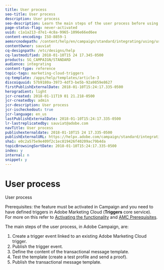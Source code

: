 ```yaml
---
title: User process
seo-title: User process
description: User process
seo-description: Learn the main steps of the user process before using the Adobe Marketing Cloud Triggers integration.
page-status-flag: never-activated
uuid: c1a1a213-d7e1-4c8a-9965-1096e66ed6ee
content-encoding: ISO-8859-1
aemsrcnodepath: /content/help/en/campaign/standard/integrating/using/user-process
contentOwner: sauviat
cq-designpath: /etc/designs/help
cq-lastmodified: 2018-01-10T15 24 17.345-0500
products: SG_CAMPAIGN/STANDARD
audience: integrating
content-type: reference
topic-tags: marketing-cloud-triggers
cq-template: /apps/help/templates/article-3
discoiquuid: 57b9180a-3973-4df3-be5b-92a9859e8627
firstPublishExternalDate: 2018-01-10T15:24:17.335-0500
herogradient: light
jcr-created: 2018-01-11T19 01 21.218-0500
jcr-createdby: admin
jcr-description: User process
jcr-ischeckedout: true
jcr-language: en_us
lastPublishExternalDate: 2018-01-10T15:24:17.335-0500
lr-lastreplicatedby: sauviat@adobe.com
navTitle: User process
publishexternaldate: 2018-01-10T15 24 17.335-0500
publishExternalURL: https://helpx.adobe.com/campaign/standard/integrating/using/user-process.html
sha1: e0c2a575e9e409f2c1ec819426f40209ac79b4da
topicBrowsingSortDate: 2018-01-10T15:24:17.335-0500
index: y
internal: n
snippet: y
---
```


# User process

User process

Prerequisites: the feature must be activated in Campaign and you need to have defined triggers in Adobe Marketing Cloud (**Triggers** core service). For more on this refer to [Activating the functionality](../../integrating/using/configuration.md#activating-the-functionality) and [AMC Prerequisites](../../integrating/using/configuration.md#amc-prerequisites).

The main steps of the user process, in Adobe Campaign, are:

1. Create a trigger event linked to an existing Adobe Marketing Cloud trigger.
1. Publish the trigger event.
1. Define the content of the transactional message template.
1. Test the template (create a test profile and send a proof).
1. Publish the transactional message template.

